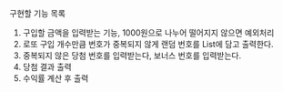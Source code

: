 구현할 기능 목록
1. 구입할 금액을 입력받는 기능, 1000원으로 나누어 떨어지지 않으면 예외처리
2. 로또 구입 개수만큼 번호가 중복되지 않게 랜덤 번호를 List에 담고 출력한다.
3. 중복되지 않은 당첨 번호를 입력받는다, 보너스 번호를 입력받는다.
4. 당첨 결과 출력
5. 수익률 계산 후 출력